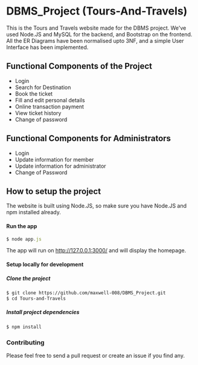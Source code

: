 # DBMS_Project (Tours-And-Travels)

This is the Tours and Travels website made for the DBMS project. We've used Node.JS and MySQL for the backend, and Bootstrap on the frontend. All the ER Diagrams have been normalised upto 3NF, and a simple User Interface has been implemented.

<h2>Functional Components of the Project</h2>
<ul>
  <li>Login</li>
  <li>Search for Destination</li>
  <li>Book the ticket</li>
  <li>Fill and edit personal details</li>
  <li>Online transaction payment</li>
  <li>View ticket history</li>
  <li>Change of password</li>
</ul>

<h2>Functional Components for Administrators</h2>
<ul>
  <li>Login</li>
  <li>Update information for member</li>
  <li>Update information for administrator</li>
  <li>Change of Password</li>
</ul>

## How to setup the project

The website is built using Node.JS, so make sure you have Node.JS and npm installed already.

#### Run the app
```js
$ node app.js
```
The app will run on http://127.0.0.1:3000/ and will display the homepage.

#### Setup locally for development

##### Clone the project
```sh
$ git clone https://github.com/maxwell-008/DBMS_Project.git
$ cd Tours-and-Travels
```

##### Install project dependencies
```sh
$ npm install 
```

### Contributing
Please feel free to send a pull request or create an issue if you find any.
